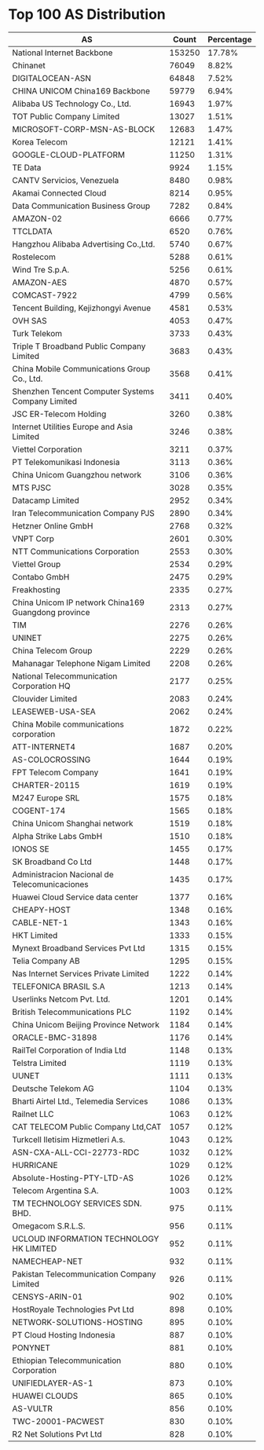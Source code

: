 # Top 100 AS Distribution
| AS | Count | Percentage |
|----|----|----|
| National Internet Backbone | 153250 | 17.78% |
| Chinanet | 76049 | 8.82% |
| DIGITALOCEAN-ASN | 64848 | 7.52% |
| CHINA UNICOM China169 Backbone | 59779 | 6.94% |
| Alibaba US Technology Co., Ltd. | 16943 | 1.97% |
| TOT Public Company Limited | 13027 | 1.51% |
| MICROSOFT-CORP-MSN-AS-BLOCK | 12683 | 1.47% |
| Korea Telecom | 12121 | 1.41% |
| GOOGLE-CLOUD-PLATFORM | 11250 | 1.31% |
| TE Data | 9924 | 1.15% |
| CANTV Servicios, Venezuela | 8480 | 0.98% |
| Akamai Connected Cloud | 8214 | 0.95% |
| Data Communication Business Group | 7282 | 0.84% |
| AMAZON-02 | 6666 | 0.77% |
| TTCLDATA | 6520 | 0.76% |
| Hangzhou Alibaba Advertising Co.,Ltd. | 5740 | 0.67% |
| Rostelecom | 5288 | 0.61% |
| Wind Tre S.p.A. | 5256 | 0.61% |
| AMAZON-AES | 4870 | 0.57% |
| COMCAST-7922 | 4799 | 0.56% |
| Tencent Building, Kejizhongyi Avenue | 4581 | 0.53% |
| OVH SAS | 4053 | 0.47% |
| Turk Telekom | 3733 | 0.43% |
| Triple T Broadband Public Company Limited | 3683 | 0.43% |
| China Mobile Communications Group Co., Ltd. | 3568 | 0.41% |
| Shenzhen Tencent Computer Systems Company Limited | 3411 | 0.40% |
| JSC ER-Telecom Holding | 3260 | 0.38% |
| Internet Utilities Europe and Asia Limited | 3246 | 0.38% |
| Viettel Corporation | 3211 | 0.37% |
| PT Telekomunikasi Indonesia | 3113 | 0.36% |
| China Unicom Guangzhou network | 3106 | 0.36% |
| MTS PJSC | 3028 | 0.35% |
| Datacamp Limited | 2952 | 0.34% |
| Iran Telecommunication Company PJS | 2890 | 0.34% |
| Hetzner Online GmbH | 2768 | 0.32% |
| VNPT Corp | 2601 | 0.30% |
| NTT Communications Corporation | 2553 | 0.30% |
| Viettel Group | 2534 | 0.29% |
| Contabo GmbH | 2475 | 0.29% |
| Freakhosting | 2335 | 0.27% |
| China Unicom IP network China169 Guangdong province | 2313 | 0.27% |
| TIM | 2276 | 0.26% |
| UNINET | 2275 | 0.26% |
| China Telecom Group | 2229 | 0.26% |
| Mahanagar Telephone Nigam Limited | 2208 | 0.26% |
| National Telecommunication Corporation HQ | 2177 | 0.25% |
| Clouvider Limited | 2083 | 0.24% |
| LEASEWEB-USA-SEA | 2062 | 0.24% |
| China Mobile communications corporation | 1872 | 0.22% |
| ATT-INTERNET4 | 1687 | 0.20% |
| AS-COLOCROSSING | 1644 | 0.19% |
| FPT Telecom Company | 1641 | 0.19% |
| CHARTER-20115 | 1619 | 0.19% |
| M247 Europe SRL | 1575 | 0.18% |
| COGENT-174 | 1565 | 0.18% |
| China Unicom Shanghai network | 1519 | 0.18% |
| Alpha Strike Labs GmbH | 1510 | 0.18% |
| IONOS SE | 1455 | 0.17% |
| SK Broadband Co Ltd | 1448 | 0.17% |
| Administracion Nacional de Telecomunicaciones | 1435 | 0.17% |
| Huawei Cloud Service data center | 1377 | 0.16% |
| CHEAPY-HOST | 1348 | 0.16% |
| CABLE-NET-1 | 1343 | 0.16% |
| HKT Limited | 1333 | 0.15% |
| Mynext Broadband Services Pvt Ltd | 1315 | 0.15% |
| Telia Company AB | 1295 | 0.15% |
| Nas Internet Services Private Limited | 1222 | 0.14% |
| TELEFONICA BRASIL S.A | 1213 | 0.14% |
| Userlinks Netcom Pvt. Ltd. | 1201 | 0.14% |
| British Telecommunications PLC | 1192 | 0.14% |
| China Unicom Beijing Province Network | 1184 | 0.14% |
| ORACLE-BMC-31898 | 1176 | 0.14% |
| RailTel Corporation of India Ltd | 1148 | 0.13% |
| Telstra Limited | 1119 | 0.13% |
| UUNET | 1111 | 0.13% |
| Deutsche Telekom AG | 1104 | 0.13% |
| Bharti Airtel Ltd., Telemedia Services | 1086 | 0.13% |
| Railnet LLC | 1063 | 0.12% |
| CAT TELECOM Public Company Ltd,CAT | 1057 | 0.12% |
| Turkcell Iletisim Hizmetleri A.s. | 1043 | 0.12% |
| ASN-CXA-ALL-CCI-22773-RDC | 1032 | 0.12% |
| HURRICANE | 1029 | 0.12% |
| Absolute-Hosting-PTY-LTD-AS | 1026 | 0.12% |
| Telecom Argentina S.A. | 1003 | 0.12% |
| TM TECHNOLOGY SERVICES SDN. BHD. | 975 | 0.11% |
| Omegacom S.R.L.S. | 956 | 0.11% |
| UCLOUD INFORMATION TECHNOLOGY HK LIMITED | 952 | 0.11% |
| NAMECHEAP-NET | 932 | 0.11% |
| Pakistan Telecommunication Company Limited | 926 | 0.11% |
| CENSYS-ARIN-01 | 902 | 0.10% |
| HostRoyale Technologies Pvt Ltd | 898 | 0.10% |
| NETWORK-SOLUTIONS-HOSTING | 895 | 0.10% |
| PT Cloud Hosting Indonesia | 887 | 0.10% |
| PONYNET | 881 | 0.10% |
| Ethiopian Telecommunication Corporation | 880 | 0.10% |
| UNIFIEDLAYER-AS-1 | 873 | 0.10% |
| HUAWEI CLOUDS | 865 | 0.10% |
| AS-VULTR | 856 | 0.10% |
| TWC-20001-PACWEST | 830 | 0.10% |
| R2 Net Solutions Pvt Ltd | 828 | 0.10% |
